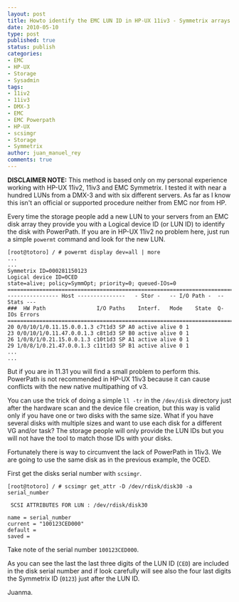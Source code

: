 ```yaml
---
layout: post
title: Howto identify the EMC LUN ID in HP-UX 11iv3 - Symmetrix arrays
date: 2010-05-10
type: post
published: true
status: publish
categories:
- EMC
- HP-UX
- Storage
- Sysadmin
tags:
- 11iv2
- 11iv3
- DMX-3
- EMC
- EMC Powerpath
- HP-UX
- scsimgr
- Storage
- Symmetrix
author: juan_manuel_rey
comments: true
---
```


**DISCLAIMER NOTE:** This method is based only on my personal experience working with HP-UX 11iv2, 11iv3 and EMC Symmetrix. I tested it with near a hundred LUNs from a DMX-3 and with six different servers. As far as I know this isn't an official or supported procedure neither from EMC nor from HP.

Every time the storage people add a new LUN to your servers from an EMC disk array they provide you with a Logical device ID (or LUN ID) to identify the disk with PowerPath. If you are in HP-UX 11iv2 no problem here, just run a simple `powermt` command and look for the new LUN.

```
[root@totoro] / # powermt display dev=all | more
...
...
Symmetrix ID=000281150123
Logical device ID=0CED
state=alive; policy=SymmOpt; priority=0; queued-IOs=0
==============================================================================
---------------- Host ---------------   - Stor -   -- I/O Path -  -- Stats ---
###  HW Path                I/O Paths    Interf.   Mode    State  Q-IOs Errors
==============================================================================
20 0/0/10/1/0.11.15.0.0.1.3 c7t1d3 SP A0 active alive 0 1
23 0/0/10/1/0.11.47.0.0.1.3 c8t1d3 SP B0 active alive 0 1
26 1/0/8/1/0.21.15.0.0.1.3 c10t1d3 SP A1 active alive 0 1
29 1/0/8/1/0.21.47.0.0.1.3 c11t1d3 SP B1 active alive 0 1
...
...
```

But if you are in 11.31 you will find a small problem to perform this. PowerPath is not recommended in HP-UX 11iv3 because it can cause conflicts with the new native multipathing of v3.

You can use the trick of doing a simple `ll -tr` in the `/dev/disk` directory just after the hardware scan and the device file creation, but this way is valid only if you have one or two disks with the same size. What if you have several disks with multiple sizes and want to use each disk for a different VG and/or task? The storage people will only provide the LUN IDs but you will not have the tool to match those IDs with your disks.

Fortunately there is way to circumvent the lack of PowerPath in 11iv3. We are going to use the same disk as in the previous example, the 0CED.

First get the disks serial number with `scsimgr`.

```
[root@totoro] / # scsimgr get_attr -D /dev/rdisk/disk30 -a serial_number

 SCSI ATTRIBUTES FOR LUN : /dev/rdisk/disk30

name = serial_number
current = "100123CED000"
default =
saved =
```

Take note of the serial number `100123CED000`.

As you can see the last the last three digits of the LUN ID (`CED`) are included in the disk serial number and if look carefully will see also the four last digits the Symmetrix ID (`0123`) just after the LUN ID.

Juanma.
